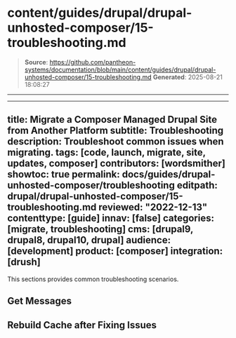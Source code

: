 # content/guides/drupal/drupal-unhosted-composer/15-troubleshooting.md

> **Source**: https://github.com/pantheon-systems/documentation/blob/main/content/guides/drupal/drupal-unhosted-composer/15-troubleshooting.md
> **Generated**: 2025-08-21 18:08:27

---

---
title: Migrate a Composer Managed Drupal Site from Another Platform
subtitle: Troubleshooting
description:  Troubleshoot common issues when migrating.
tags: [code, launch, migrate, site, updates, composer]
contributors: [wordsmither]
showtoc: true
permalink: docs/guides/drupal-unhosted-composer/troubleshooting
editpath: drupal/drupal-unhosted-composer/15-troubleshooting.md
reviewed: "2022-12-13"
contenttype: [guide]
innav: [false]
categories: [migrate, troubleshooting]
cms: [drupal9, drupal8, drupal10, drupal]
audience: [development]
product: [composer]
integration: [drush]
---

This sections provides common troubleshooting scenarios.

## Get Messages

<Partial file="migrate/drupal-getmessage.md" />

## Rebuild Cache after Fixing Issues

<Partial file="migrate/drupal-rebuildcache.md" />

<Partial file="drupal/troubleshooting-drush.md" />

<Partial file="drupal/troubleshooting-general.md" />
